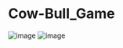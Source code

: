 # Cow-Bull_Game
![image](https://user-images.githubusercontent.com/73429092/149940180-5af0ac78-d04b-4326-93e9-d4346420c2dc.png)
![image](https://user-images.githubusercontent.com/73429092/149940240-7143d6ac-1c7a-4088-acb9-f3ebc5f9f934.png)
